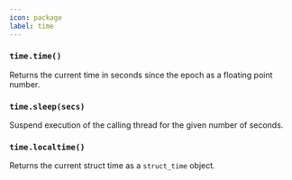 ```yaml
---
icon: package
label: time
---
```


### `time.time()`

Returns the current time in seconds since the epoch as a floating point number.

### `time.sleep(secs)`

Suspend execution of the calling thread for the given number of seconds.

### `time.localtime()`

Returns the current struct time as a `struct_time` object.